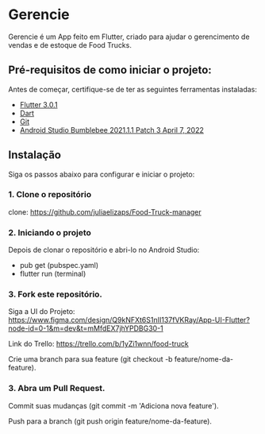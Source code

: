 # Gerencie

Gerencie é um App feito em Flutter, criado para ajudar o gerencimento de vendas e de estoque de Food Trucks.

## Pré-requisitos de como iniciar o projeto:

Antes de começar, certifique-se de ter as seguintes ferramentas instaladas:

- [Flutter 3.0.1](https://docs.flutter.dev/release/archive)
- [Dart](https://dart.dev/get-dart)
- [Git](https://git-scm.com/)
- [Android Studio Bumblebee 2021.1.1 Patch 3 April 7, 2022](https://developer.android.com/studio/archive?hl=pt-br)

## Instalação

Siga os passos abaixo para configurar e iniciar o projeto:

### 1. Clone o repositório

clone: https://github.com/juliaelizaps/Food-Truck-manager

### 2. Iniciando o projeto

Depois de clonar o repositório e abri-lo no Android Studio:
- pub get (pubspec.yaml)
- flutter run (terminal)

### 3. Fork este repositório.

Siga a UI do Projeto: https://www.figma.com/design/Q9kNFXt6S1nII137fVKRay/App-UI-Flutter?node-id=0-1&m=dev&t=mMfdEX7jhYPDBG30-1

Link do Trello: https://trello.com/b/1yZi1wnn/food-truck

Crie uma branch para sua feature (git checkout -b feature/nome-da-feature).

### 3. Abra um Pull Request.

Commit suas mudanças (git commit -m 'Adiciona nova feature').

Push para a branch (git push origin feature/nome-da-feature).



